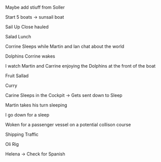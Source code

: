 
Maybe add stiuff from Soller


Start 5 boats -> sunsail boat

Sail Up Close hauled

Salad Lunch

Corrine Sleeps while Martin and Ian chat about the world

Dolphins Corrine wakes

I watch Martin and Carrine enjoying the Dolphins at the front of the boat

Fruit Sallad

Curry

Carine Sleeps in the Cockpit -> Gets sent down to Sleep

Martin takes  his turn sleeping

I go down for a sleep


Woken for a passenger vessel on a potential collison course

Shipping Traffic

Oli Rig

Helena -> Check for Spanish